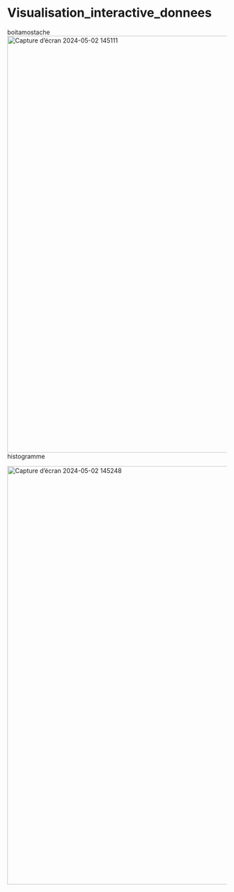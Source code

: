 # Visualisation_interactive_donnees
boitamostache
<img width="956" alt="Capture d’écran 2024-05-02 145111" src="https://github.com/zarhmirbrahim/Visualisation_interactive_donnees/assets/95173166/f5115d0e-257b-459b-a5d0-fa3f67a16d53">
histogramme

<img width="960" alt="Capture d’écran 2024-05-02 145248" src="https://github.com/zarhmirbrahim/Visualisation_interactive_donnees/assets/95173166/f1fea5df-36a3-4c98-9327-11c7d47956c8">
